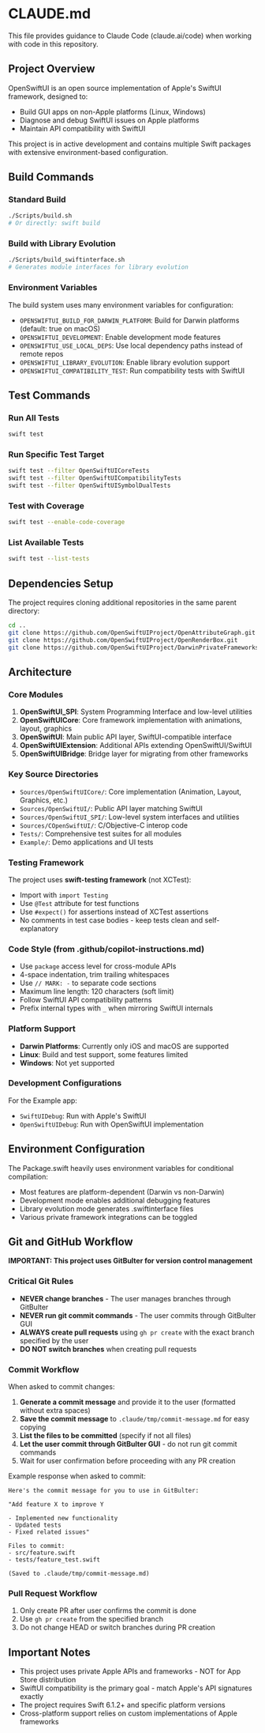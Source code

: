 # CLAUDE.md

This file provides guidance to Claude Code (claude.ai/code) when working with code in this repository.

## Project Overview

OpenSwiftUI is an open source implementation of Apple's SwiftUI framework, designed to:
- Build GUI apps on non-Apple platforms (Linux, Windows)  
- Diagnose and debug SwiftUI issues on Apple platforms
- Maintain API compatibility with SwiftUI

This project is in active development and contains multiple Swift packages with extensive environment-based configuration.

## Build Commands

### Standard Build
```bash
./Scripts/build.sh
# Or directly: swift build
```

### Build with Library Evolution
```bash
./Scripts/build_swiftinterface.sh
# Generates module interfaces for library evolution
```

### Environment Variables
The build system uses many environment variables for configuration:
- `OPENSWIFTUI_BUILD_FOR_DARWIN_PLATFORM`: Build for Darwin platforms (default: true on macOS)
- `OPENSWIFTUI_DEVELOPMENT`: Enable development mode features
- `OPENSWIFTUI_USE_LOCAL_DEPS`: Use local dependency paths instead of remote repos
- `OPENSWIFTUI_LIBRARY_EVOLUTION`: Enable library evolution support
- `OPENSWIFTUI_COMPATIBILITY_TEST`: Run compatibility tests with SwiftUI

## Test Commands

### Run All Tests
```bash
swift test
```

### Run Specific Test Target
```bash
swift test --filter OpenSwiftUICoreTests
swift test --filter OpenSwiftUICompatibilityTests
swift test --filter OpenSwiftUISymbolDualTests
```

### Test with Coverage
```bash
swift test --enable-code-coverage
```

### List Available Tests
```bash
swift test --list-tests
```

## Dependencies Setup

The project requires cloning additional repositories in the same parent directory:

```bash
cd ..
git clone https://github.com/OpenSwiftUIProject/OpenAttributeGraph.git
git clone https://github.com/OpenSwiftUIProject/OpenRenderBox.git
git clone https://github.com/OpenSwiftUIProject/DarwinPrivateFrameworks.git
```

## Architecture

### Core Modules

1. **OpenSwiftUI_SPI**: System Programming Interface and low-level utilities
2. **OpenSwiftUICore**: Core framework implementation with animations, layout, graphics
3. **OpenSwiftUI**: Main public API layer, SwiftUI-compatible interface
4. **OpenSwiftUIExtension**: Additional APIs extending OpenSwiftUI/SwiftUI
5. **OpenSwiftUIBridge**: Bridge layer for migrating from other frameworks

### Key Source Directories

- `Sources/OpenSwiftUICore/`: Core implementation (Animation, Layout, Graphics, etc.)
- `Sources/OpenSwiftUI/`: Public API layer matching SwiftUI
- `Sources/OpenSwiftUI_SPI/`: Low-level system interfaces and utilities
- `Sources/COpenSwiftUI/`: C/Objective-C interop code
- `Tests/`: Comprehensive test suites for all modules
- `Example/`: Demo applications and UI tests

### Testing Framework

The project uses **swift-testing framework** (not XCTest):
- Import with `import Testing`
- Use `@Test` attribute for test functions
- Use `#expect()` for assertions instead of XCTest assertions
- No comments in test case bodies - keep tests clean and self-explanatory

### Code Style (from .github/copilot-instructions.md)

- Use `package` access level for cross-module APIs
- 4-space indentation, trim trailing whitespaces
- Use `// MARK: -` to separate code sections
- Maximum line length: 120 characters (soft limit)
- Follow SwiftUI API compatibility patterns
- Prefix internal types with `_` when mirroring SwiftUI internals

### Platform Support

- **Darwin Platforms**: Currently only iOS and macOS are supported
- **Linux**: Build and test support, some features limited
- **Windows**: Not yet supported

### Development Configurations

For the Example app:
- `SwiftUIDebug`: Run with Apple's SwiftUI
- `OpenSwiftUIDebug`: Run with OpenSwiftUI implementation

## Environment Configuration

The Package.swift heavily uses environment variables for conditional compilation:
- Most features are platform-dependent (Darwin vs non-Darwin)
- Development mode enables additional debugging features
- Library evolution mode generates .swiftinterface files
- Various private framework integrations can be toggled

## Git and GitHub Workflow

**IMPORTANT: This project uses GitBulter for version control management**

### Critical Git Rules
- **NEVER change branches** - The user manages branches through GitBulter
- **NEVER run git commit commands** - The user commits through GitBulter GUI
- **ALWAYS create pull requests** using `gh pr create` with the exact branch specified by the user
- **DO NOT switch branches** when creating pull requests

### Commit Workflow
When asked to commit changes:
1. **Generate a commit message** and provide it to the user (formatted without extra spaces)
2. **Save the commit message** to `.claude/tmp/commit-message.md` for easy copying
3. **List the files to be committed** (specify if not all files)
4. **Let the user commit through GitBulter GUI** - do not run git commit commands
5. Wait for user confirmation before proceeding with any PR creation

Example response when asked to commit:
```
Here's the commit message for you to use in GitBulter:

"Add feature X to improve Y

- Implemented new functionality
- Updated tests
- Fixed related issues"

Files to commit:
- src/feature.swift
- tests/feature_test.swift

(Saved to .claude/tmp/commit-message.md)
```

### Pull Request Workflow
1. Only create PR after user confirms the commit is done
2. Use `gh pr create` from the specified branch
3. Do not change HEAD or switch branches during PR creation

## Important Notes

- This project uses private Apple APIs and frameworks - NOT for App Store distribution
- SwiftUI compatibility is the primary goal - match Apple's API signatures exactly  
- The project requires Swift 6.1.2+ and specific platform versions
- Cross-platform support relies on custom implementations of Apple frameworks